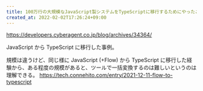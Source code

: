 ```yaml
---
title: 100万行の大規模なJavaScript製システムをTypeScriptに移行するためにやったこと | CyberAgent Developers Blog
created_at: 2022-02-02T17:26:24+09:00
---
```


https://developers.cyberagent.co.jp/blog/archives/34364/

JavaScript から TypeScript に移行した事例。

規模は違うけど、同じ様に JavaScript (+Flow) から TypeScript
に移行した経験から、ある程度の規模があると、ツールで一括変換するのは難しいというのは理解できる。
https://tech.connehito.com/entry/2021-12-11-flow-to-typescript
